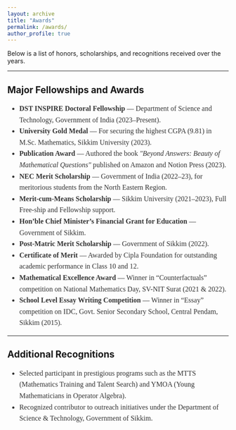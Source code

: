 ```yaml
---
layout: archive
title: "Awards"
permalink: /awards/
author_profile: true
---
```


Below is a list of honors, scholarships, and recognitions received over the years.

<hr>

## Major Fellowships and Awards

<div style="font-family: Georgia, serif; font-size: 16px; line-height: 1.6; color: #333;">
  <ul>
    <li><strong>DST INSPIRE Doctoral Fellowship</strong> — Department of Science and Technology, Government of India (2023–Present).</li>
    <li><strong>University Gold Medal</strong> — For securing the highest CGPA (9.81) in M.Sc. Mathematics, Sikkim University (2023).</li>
    <li><strong>Publication Award</strong> — Authored the book <em>"Beyond Answers: Beauty of Mathematical Questions"</em> published on Amazon and Notion Press (2023).</li>
    <li><strong>NEC Merit Scholarship</strong> — Government of India (2022–23), for meritorious students from the North Eastern Region.</li>
    <li><strong>Merit-cum-Means Scholarship</strong> — Sikkim University (2021–2023), Full Free-ship and Fellowship support.</li>
    <li><strong>Hon’ble Chief Minister’s Financial Grant for Education</strong> — Government of Sikkim.</li>
    <li><strong>Post-Matric Merit Scholarship</strong> — Government of Sikkim (2022).</li>
    <li><strong>Certificate of Merit</strong> — Awarded by Cipla Foundation for outstanding academic performance in Class 10 and 12.</li>
    <li><strong>Mathematical Excellence Award</strong> — Winner in “Counterfactuals” competition on National Mathematics Day, SV-NIT Surat (2021 & 2022).</li>
    <li><strong>School Level Essay Writing Competition</strong> — Winner in “Essay” competition on IDC, Govt. Senior Secondary School, Central Pendam, Sikkim (2015).</li>
  </ul>
</div>

<hr>

## Additional Recognitions

<div style="font-family: Georgia, serif; font-size: 16px; line-height: 1.6; color: #333;">
  <ul>
    <li>Selected participant in prestigious programs such as the MTTS (Mathematics Training and Talent Search) and YMOA (Young Mathematicians in Operator Algebra).</li>
    <li>Recognized contributor to outreach initiatives under the Department of Science & Technology, Government of Sikkim.</li>
  </ul>
</div>
